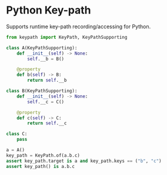 # Python Key-path

Supports runtime key-path recording/accessing for Python.

```python
from keypath import KeyPath, KeyPathSupporting

class A(KeyPathSupporting):
    def __init__(self) -> None:
        self.__b = B()

    @property
    def b(self) -> B:
        return self.__b

class B(KeyPathSupporting):
    def __init__(self) -> None:
        self.__c = C()

    @property
    def c(self) -> C:
        return self.__c

class C:
    pass

a = A()
key_path = KeyPath.of(a.b.c)
assert key_path.target is a and key_path.keys == ("b", "c")
assert key_path() is a.b.c
```
